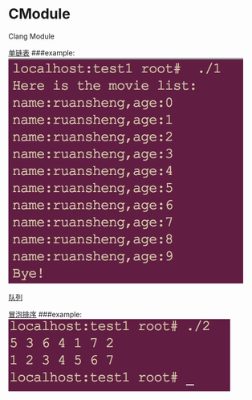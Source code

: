 # CModule
Clang Module

[单链表](https://github.com/ruansheng/CModule/blob/master/linked.c "单链表")
###example:
![](https://github.com/ruansheng/CModule/raw/master/images/linked.png)

[队列](https://github.com/ruansheng/CModule/blob/master/linked.c "队列")

[冒泡排序](https://github.com/ruansheng/CModule/blob/master/sort1.c "冒泡排序")
###example:
![](https://github.com/ruansheng/CModule/raw/master/images/sort1.png)
